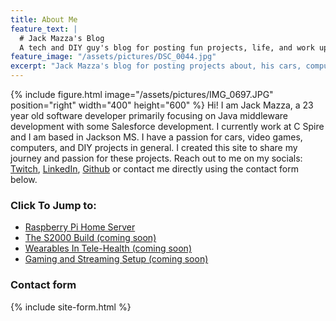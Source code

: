 ```yaml
---
title: About Me
feature_text: |
  # Jack Mazza's Blog
  A tech and DIY guy's blog for posting fun projects, life, and work updates.
feature_image: "/assets/pictures/DSC_0044.jpg" 
excerpt: "Jack Mazza's blog for posting projects about, his cars, computers, life, and work updates."
---
```

{% include figure.html image="/assets/pictures/IMG_0697.JPG" position="right" width="400" height="600" %} Hi! I am Jack Mazza, a 23 year old software developer primarily focusing on Java middleware development with some Salesforce development. I currently work at C Spire and I am based in Jackson MS. I have a passion for cars, video games, computers, and DIY projects in general. I created this site to share my journey and passion for these projects. Reach out to me on my socials: [Twitch](https://www.twitch.tv/tonycannoli1), [LinkedIn](https://www.linkedin.com/in/jack-mazza/), [Github](https://github.com/jmazza097) or contact me directly using the contact form below.




### Click To Jump to:

* [Raspberry Pi Home Server](/categories#raspberry-pi/)
* [The S2000 Build (coming soon)](/categories#S2000/)
* [Wearables In Tele-Health (coming soon)](/categories#research/)
* [Gaming and Streaming Setup (coming soon)](/categories#gamingsetup/)


### Contact form

{% include site-form.html %}
